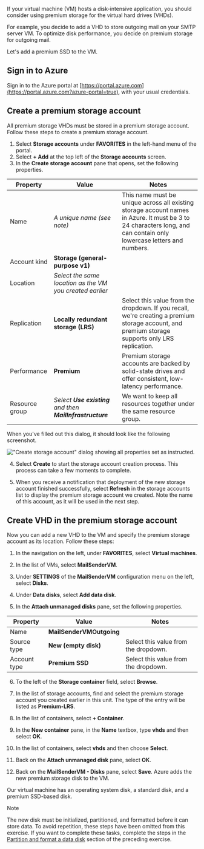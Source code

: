 If your virtual machine (VM) hosts a disk-intensive application, you should consider using premium storage for the virtual hard drives (VHDs).

For example, you decide to add a VHD to store outgoing mail on your SMTP server VM. To optimize disk performance, you decide on premium storage for outgoing mail. 

Let's add a premium SSD to the VM. 

## Sign in to Azure

Sign in to the Azure portal at [https://portal.azure.com](https://portal.azure.com?azure-portal=true), with your usual credentials.

## Create a premium storage account

All premium storage VHDs must be stored in a premium storage account. Follow these steps to create a premium storage account.

1. Select **Storage accounts** under **FAVORITES** in the left-hand menu of the portal.
1. Select **+ Add** at the top left of the **Storage accounts** screen.
1. In the **Create storage account** pane that opens, set the following properties.

|Property  |Value  |Notes  |
|---------|---------|---------|
|Name     |    *A unique name (see note)*     |   This name must be unique across all existing storage account names in Azure. It must be 3 to 24 characters long, and can contain only lowercase letters and numbers.      |
|Account kind     |  **Storage (general-purpose v1)**       |         |
|Location     |  *Select the same location as the VM you created earlier*       |         |
|Replication     |   **Locally redundant storage (LRS)**      |  Select this value from the dropdown. If you recall, we're creating a premium storage account, and premium storage supports only LRS replication.       |
|Performance     |  **Premium**       | Premium storage accounts are backed by solid-state drives and offer consistent, low-latency performance.        |
|Resource group     |  *Select **Use existing** and then  **MailInfrastructure***      |  We want to keep all resources together under the same resource group.       |

When you've filled out this dialog, it should look like the following screenshot. 

!["Create storage account" dialog showing all properties set as instructed.](../media-draft/create-premium-sa.png)

4. Select **Create** to start the storage account creation process. This process can take a few moments to complete. 

1. When you receive a notification that deployment of the new storage account finished successfully, select **Refresh** in the storage accounts list to display the premium storage account we created. Note the name of this account, as it will be used in the next step.

## Create VHD in the premium storage account

Now you can add a new VHD to the VM and specify the premium storage account as its location. Follow these steps:

1. In the navigation on the left, under **FAVORITES**, select **Virtual machines**.

1. In the list of VMs, select **MailSenderVM**.

1. Under **SETTINGS** of the **MailSenderVM** configuration menu on the left, select **Disks**.

1. Under **Data disks**, select **Add data disk**.

1. In the **Attach unmanaged disks** pane, set the following properties.


|Property  |Value  |Notes  |
|---------|---------|---------|
|Name     |   **MailSenderVMOutgoing**      |         |
|Source type     |  **New (empty disk)**       |   Select this value from the dropdown.       |
|Account type     |  **Premium SSD**       |  Select this value from the dropdown.        |

6. To the left of the **Storage container** field, select **Browse**.

1. In the list of storage accounts, find and select the premium storage account you created earlier in this unit. The type of the entry will be listed as **Premium-LRS**.

1. In the list of containers, select __+ Container__.

1. In the **New container** pane, in the **Name** textbox, type **vhds** and then select **OK**.

1. In the list of containers, select **vhds** and then choose **Select**.

1. Back on the **Attach unmanaged disk** pane, select **OK**.

1. Back on the **MailSenderVM - Disks** pane, select **Save**. Azure adds the new premium storage disk to the VM.

Our virtual machine has an operating system disk, a standard disk, and a premium SSD-based disk.

> [!NOTE]
> The new disk must be initialized, partitioned, and formatted before it can store data. To avoid repetition, these steps have been omitted from this exercise. If you want to complete these tasks, complete the steps in the [Partition and format a data disk](../3-exercise-add-data-disks-to-azure-virtual-machines.yml##partition-and-format-a-data-disk) section of the preceding exercise.

